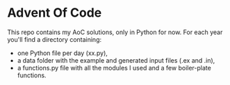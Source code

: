 # Advent Of Code
This repo contains my AoC solutions, only in Python for now. For each year you'll find a directory containing:
*  one Python file per day (xx.py),
*  a data folder with the example and generated input files (.ex and .in),
*  a functions.py file with all the modules I used and a few boiler-plate functions.
